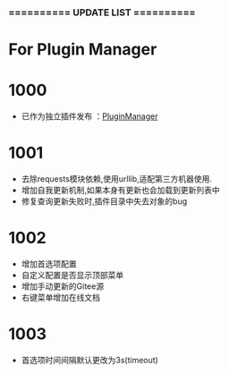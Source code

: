 ###  ==========  UPDATE LIST  ==========  ###
# For Plugin Manager
# 1000
- 已作为独立插件发布 ：[PluginManager](https://www.notion.so/dunhou/Plugin-Manager-72c5fe979541467187af2060fe330e80)

# 1001
- 去除requests模块依赖,使用urllib,适配第三方机器使用.
- 增加自我更新机制,如果本身有更新也会加载到更新列表中
- 修复查询更新失败时,插件目录中失去对象的bug

# 1002
- 增加首选项配置
- 自定义配置是否显示顶部菜单
- 增加手动更新的Gitee源
- 右键菜单增加在线文档

# 1003
- 首选项时间间隔默认更改为3s(timeout)

